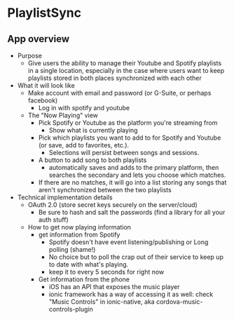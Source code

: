 # PlaylistSync

## App overview

* Purpose
    * Give users the ability to manage their Youtube and Spotify playlists in a single location, especially in the case where users want to keep playlists stored in both places synchronized with each other
* What it will look like
    * Make account with email and password (or G-Suite, or perhaps facebook)
        * Log in with spotify and youtube
    * The "Now Playing" view
        * Pick Spotify or Youtube as the platform you're streaming from
            * Show what is currently playing
        * Pick which playlists you want to add to for Spotify and Youtube (or save, add to favorites, etc.).
            * Selections will persist between songs and sessions.
        * A button to add song to both playlists
            * automatically saves and adds to the primary platform, then searches the secondary and lets you choose which matches.
        * If there are no matches, it will go into a list storing any songs that aren't synchronized between the two playlists
* Technical implementation details
    * OAuth 2.0 (store secret keys securely on the server/cloud)
        * Be sure to hash and salt the passwords (find a library for all your auth stuff)
    * How to get now playing information
        * get information from Spotify
            * Spotify doesn't have event listening/publishing or Long polling (shame!)
            * No choice but to poll the crap out of their service to keep up to date with what's playing.
            * keep it to every 5 seconds for right now
        * Get information from the phone
            * iOS has an API that exposes the music player
            * ionic framework has a way of accessing it as well: check "Music Controls" in ionic-native, aka cordova-music-controls-plugin